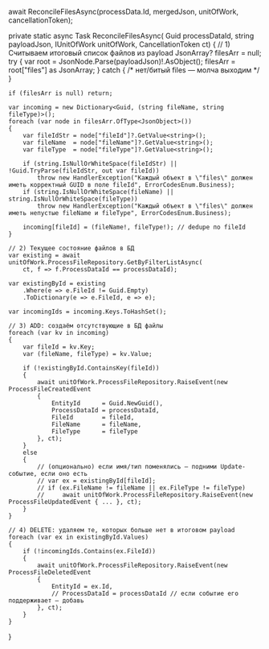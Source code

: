  await ReconcileFilesAsync(processData.Id, mergedJson, unitOfWork, cancellationToken);


 private static async Task ReconcileFilesAsync(
    Guid processDataId,
    string payloadJson,
    IUnitOfWork unitOfWork,
    CancellationToken ct)
{
    // 1) Считываем итоговый список файлов из payload
    JsonArray? filesArr = null;
    try
    {
        var root = JsonNode.Parse(payloadJson)!.AsObject();
        filesArr = root["files"] as JsonArray;
    }
    catch { /* нет/битый files — молча выходим */ }

    if (filesArr is null) return;

    var incoming = new Dictionary<Guid, (string fileName, string fileType)>();
    foreach (var node in filesArr.OfType<JsonObject>())
    {
        var fileIdStr = node["fileId"]?.GetValue<string>();
        var fileName  = node["fileName"]?.GetValue<string>();
        var fileType  = node["fileType"]?.GetValue<string>();

        if (string.IsNullOrWhiteSpace(fileIdStr) || !Guid.TryParse(fileIdStr, out var fileId))
            throw new HandlerException("Каждый объект в \"files\" должен иметь корректный GUID в поле fileId", ErrorCodesEnum.Business);
        if (string.IsNullOrWhiteSpace(fileName) || string.IsNullOrWhiteSpace(fileType))
            throw new HandlerException("Каждый объект в \"files\" должен иметь непустые fileName и fileType", ErrorCodesEnum.Business);

        incoming[fileId] = (fileName!, fileType!); // dedupe по fileId
    }

    // 2) Текущее состояние файлов в БД
    var existing = await unitOfWork.ProcessFileRepository.GetByFilterListAsync(
        ct, f => f.ProcessDataId == processDataId);

    var existingById = existing
        .Where(e => e.FileId != Guid.Empty)
        .ToDictionary(e => e.FileId, e => e);

    var incomingIds = incoming.Keys.ToHashSet();

    // 3) ADD: создаём отсутствующие в БД файлы
    foreach (var kv in incoming)
    {
        var fileId = kv.Key;
        var (fileName, fileType) = kv.Value;

        if (!existingById.ContainsKey(fileId))
        {
            await unitOfWork.ProcessFileRepository.RaiseEvent(new ProcessFileCreatedEvent
            {
                EntityId      = Guid.NewGuid(),
                ProcessDataId = processDataId,
                FileId        = fileId,
                FileName      = fileName,
                FileType      = fileType
            }, ct);
        }
        else
        {
            // (опционально) если имя/тип поменялись — подними Update-событие, если оно есть
            // var ex = existingById[fileId];
            // if (ex.FileName != fileName || ex.FileType != fileType)
            //     await unitOfWork.ProcessFileRepository.RaiseEvent(new ProcessFileUpdatedEvent { ... }, ct);
        }
    }

    // 4) DELETE: удаляем те, которых больше нет в итоговом payload
    foreach (var ex in existingById.Values)
    {
        if (!incomingIds.Contains(ex.FileId))
        {
            await unitOfWork.ProcessFileRepository.RaiseEvent(new ProcessFileDeletedEvent
            {
                EntityId = ex.Id,
                // ProcessDataId = processDataId // если событие его поддерживает — добавь
            }, ct);
        }
    }
}
